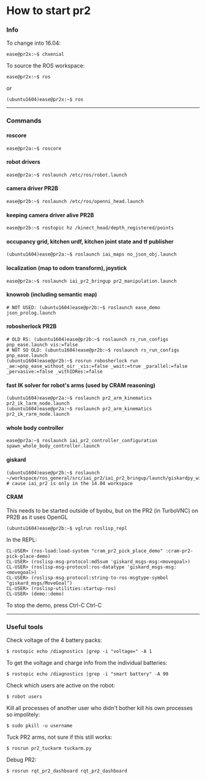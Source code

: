 # How to start pr2



### Info

To change into 16.04:

    ease@pr2x:~$ chxenial
    
To source the ROS workspace:

    ease@pr2x:~$ ros

or

    (ubuntu1604)ease@pr2x:~$ ros


---------------------------------------------------------------------

### Commands

#### roscore

    ease@pr2a:~$ roscore

#### robot drivers

    ease@pr2a:~$ roslaunch /etc/ros/robot.launch

#### camera driver PR2B

    ease@pr2b:~$ roslaunch /etc/ros/openni_head.launch

#### keeping camera driver alive PR2B

    ease@pr2b:~$ rostopic hz /kinect_head/depth_registered/points	

#### occupancy grid, kitchen urdf, kitchen joint state and tf publisher

    (ubuntu1604)ease@pr2a:~$ roslaunch iai_maps no_json_obj.launch

#### localization (map to odom transform), joystick

    ease@pr2a:~$ roslaunch iai_pr2_bringup pr2_manipulation.launch

#### knowrob (including semantic map)

    # NOT USED: (ubuntu1604)ease@pr2b:~$ roslaunch ease_demo json_prolog.launch

#### robosherlock PR2B

    # OLD RS: (ubuntu1604)ease@pr2b:~$ roslaunch rs_run_configs pnp_ease.launch vis:=false
    # NOT SO OLD: (ubuntu1604)ease@pr2b:~$ roslaunch rs_run_configs pnp_ease.launch
    (ubuntu1604)ease@pr2b:~$ rosrun robosherlock run _ae:=pnp_ease_without_oir _vis:=false _wait:=true _parallel:=false _pervasive:=false _withIDRes:=false

#### fast IK solver for robot's arms (used by CRAM reasoning)

    (ubuntu1604)ease@pr2a:~$ roslaunch pr2_arm_kinematics pr2_ik_larm_node.launch
    (ubuntu1604)ease@pr2a:~$ roslaunch pr2_arm_kinematics pr2_ik_rarm_node.launch

#### whole body controller

    ease@pr2a:~$ roslaunch iai_pr2_controller_configuration spawn_whole_body_controller.launch

#### giskard

    (ubuntu1604)ease@pr2b:~$ roslaunch ~/workspace/ros_general/src/iai_pr2/iai_pr2_bringup/launch/giskardpy_with_kitchen.launch # cause iai_pr2 is only in the 14.04 workspace

#### CRAM

This needs to be started outside of byobu, but on the PR2 (in TurboVNC) on PR2B as it uses OpenGL

    (ubuntu1604)ease@pr2b:~$ vglrun roslisp_repl


In the REPL:

    CL-USER> (ros-load:load-system "cram_pr2_pick_place_demo" :cram-pr2-pick-place-demo)
    CL-USER> (roslisp-msg-protocol:md5sum 'giskard_msgs-msg:<movegoal>)
    CL-USER> (roslisp-msg-protocol:ros-datatype 'giskard_msgs-msg:<movegoal>)
    CL-USER> (roslisp-msg-protocol:string-to-ros-msgtype-symbol "giskard_msgs/MoveGoal")
    CL-USER> (roslisp-utilities:startup-ros)
    CL-USER> (demo::demo)

To stop the demo, press Ctrl-C Ctrl-C



---------------------------------------------------------------------

### Useful tools

Check voltage of the 4 battery packs:

    $ rostopic echo /diagnostics |grep -i "voltage=" -A 1

To get the voltage and charge info from the individual batteries:

    $ rostopic echo /diagnostics |grep -i "smart battery" -A 90

Check which users are active on the robot:

    $ robot users

Kill all processes of another user who didn't bother kill his own processes so impolitely:

    $ sudo pkill -u username

Tuck PR2 arms, not sure if this still works:

    $ rosrun pr2_tuckarm tuckarm.py

Debug PR2:

    $ rosrun rqt_pr2_dashboard rqt_pr2_dashboard

